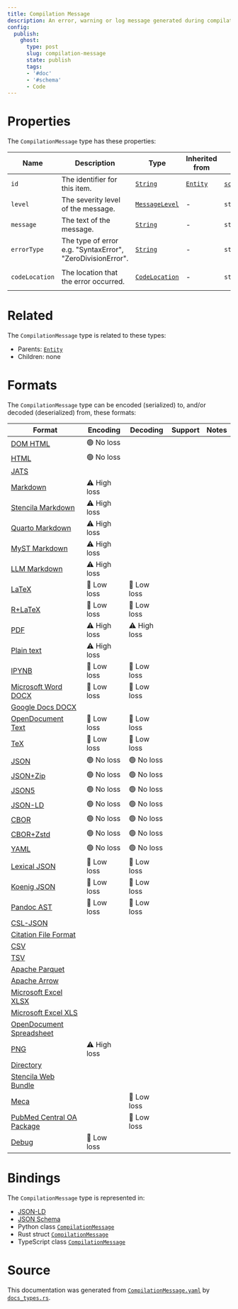 ```yaml
---
title: Compilation Message
description: An error, warning or log message generated during compilation.
config:
  publish:
    ghost:
      type: post
      slug: compilation-message
      state: publish
      tags:
      - '#doc'
      - '#schema'
      - Code
---
```


# Properties

The `CompilationMessage` type has these properties:

| Name           | Description                                                | Type                                                                            | Inherited from                                                     | `JSON-LD @id`                        | Aliases                          |
| -------------- | ---------------------------------------------------------- | ------------------------------------------------------------------------------- | ------------------------------------------------------------------ | ------------------------------------ | -------------------------------- |
| `id`           | The identifier for this item.                              | [`String`](https://stencila.ghost.io/docs/reference/schema/string)              | [`Entity`](https://stencila.ghost.io/docs/reference/schema/entity) | [`schema:id`](https://schema.org/id) | -                                |
| `level`        | The severity level of the message.                         | [`MessageLevel`](https://stencila.ghost.io/docs/reference/schema/message-level) | -                                                                  | `stencila:level`                     | -                                |
| `message`      | The text of the message.                                   | [`String`](https://stencila.ghost.io/docs/reference/schema/string)              | -                                                                  | `stencila:message`                   | -                                |
| `errorType`    | The type of error e.g. "SyntaxError", "ZeroDivisionError". | [`String`](https://stencila.ghost.io/docs/reference/schema/string)              | -                                                                  | `stencila:errorType`                 | `error-type`, `error_type`       |
| `codeLocation` | The location that the error occurred.                      | [`CodeLocation`](https://stencila.ghost.io/docs/reference/schema/code-location) | -                                                                  | `stencila:codeLocation`              | `code-location`, `code_location` |

# Related

The `CompilationMessage` type is related to these types:

- Parents: [`Entity`](https://stencila.ghost.io/docs/reference/schema/entity)
- Children: none

# Formats

The `CompilationMessage` type can be encoded (serialized) to, and/or decoded (deserialized) from, these formats:

| Format                                                                              | Encoding     | Decoding     | Support | Notes |
| ----------------------------------------------------------------------------------- | ------------ | ------------ | ------- | ----- |
| [DOM HTML](https://stencila.ghost.io/docs/reference/formats/dom.html)               | 🟢 No loss    |              |         |
| [HTML](https://stencila.ghost.io/docs/reference/formats/html)                       | 🟢 No loss    |              |         |
| [JATS](https://stencila.ghost.io/docs/reference/formats/jats)                       |              |              |         |
| [Markdown](https://stencila.ghost.io/docs/reference/formats/md)                     | ⚠️ High loss |              |         |
| [Stencila Markdown](https://stencila.ghost.io/docs/reference/formats/smd)           | ⚠️ High loss |              |         |
| [Quarto Markdown](https://stencila.ghost.io/docs/reference/formats/qmd)             | ⚠️ High loss |              |         |
| [MyST Markdown](https://stencila.ghost.io/docs/reference/formats/myst)              | ⚠️ High loss |              |         |
| [LLM Markdown](https://stencila.ghost.io/docs/reference/formats/llmd)               | ⚠️ High loss |              |         |
| [LaTeX](https://stencila.ghost.io/docs/reference/formats/latex)                     | 🔷 Low loss   | 🔷 Low loss   |         |
| [R+LaTeX](https://stencila.ghost.io/docs/reference/formats/rnw)                     | 🔷 Low loss   | 🔷 Low loss   |         |
| [PDF](https://stencila.ghost.io/docs/reference/formats/pdf)                         | ⚠️ High loss | ⚠️ High loss |         |
| [Plain text](https://stencila.ghost.io/docs/reference/formats/text)                 | ⚠️ High loss |              |         |
| [IPYNB](https://stencila.ghost.io/docs/reference/formats/ipynb)                     | 🔷 Low loss   | 🔷 Low loss   |         |
| [Microsoft Word DOCX](https://stencila.ghost.io/docs/reference/formats/docx)        | 🔷 Low loss   | 🔷 Low loss   |         |
| [Google Docs DOCX](https://stencila.ghost.io/docs/reference/formats/gdocx)          |              |              |         |
| [OpenDocument Text](https://stencila.ghost.io/docs/reference/formats/odt)           | 🔷 Low loss   | 🔷 Low loss   |         |
| [TeX](https://stencila.ghost.io/docs/reference/formats/tex)                         | 🔷 Low loss   | 🔷 Low loss   |         |
| [JSON](https://stencila.ghost.io/docs/reference/formats/json)                       | 🟢 No loss    | 🟢 No loss    |         |
| [JSON+Zip](https://stencila.ghost.io/docs/reference/formats/json.zip)               | 🟢 No loss    | 🟢 No loss    |         |
| [JSON5](https://stencila.ghost.io/docs/reference/formats/json5)                     | 🟢 No loss    | 🟢 No loss    |         |
| [JSON-LD](https://stencila.ghost.io/docs/reference/formats/jsonld)                  | 🟢 No loss    | 🟢 No loss    |         |
| [CBOR](https://stencila.ghost.io/docs/reference/formats/cbor)                       | 🟢 No loss    | 🟢 No loss    |         |
| [CBOR+Zstd](https://stencila.ghost.io/docs/reference/formats/cbor.zstd)             | 🟢 No loss    | 🟢 No loss    |         |
| [YAML](https://stencila.ghost.io/docs/reference/formats/yaml)                       | 🟢 No loss    | 🟢 No loss    |         |
| [Lexical JSON](https://stencila.ghost.io/docs/reference/formats/lexical)            | 🔷 Low loss   | 🔷 Low loss   |         |
| [Koenig JSON](https://stencila.ghost.io/docs/reference/formats/koenig)              | 🔷 Low loss   | 🔷 Low loss   |         |
| [Pandoc AST](https://stencila.ghost.io/docs/reference/formats/pandoc)               | 🔷 Low loss   | 🔷 Low loss   |         |
| [CSL-JSON](https://stencila.ghost.io/docs/reference/formats/csl)                    |              |              |         |
| [Citation File Format](https://stencila.ghost.io/docs/reference/formats/cff)        |              |              |         |
| [CSV](https://stencila.ghost.io/docs/reference/formats/csv)                         |              |              |         |
| [TSV](https://stencila.ghost.io/docs/reference/formats/tsv)                         |              |              |         |
| [Apache Parquet](https://stencila.ghost.io/docs/reference/formats/parquet)          |              |              |         |
| [Apache Arrow](https://stencila.ghost.io/docs/reference/formats/arrow)              |              |              |         |
| [Microsoft Excel XLSX](https://stencila.ghost.io/docs/reference/formats/xlsx)       |              |              |         |
| [Microsoft Excel XLS](https://stencila.ghost.io/docs/reference/formats/xls)         |              |              |         |
| [OpenDocument Spreadsheet](https://stencila.ghost.io/docs/reference/formats/ods)    |              |              |         |
| [PNG](https://stencila.ghost.io/docs/reference/formats/png)                         | ⚠️ High loss |              |         |
| [Directory](https://stencila.ghost.io/docs/reference/formats/directory)             |              |              |         |
| [Stencila Web Bundle](https://stencila.ghost.io/docs/reference/formats/swb)         |              |              |         |
| [Meca](https://stencila.ghost.io/docs/reference/formats/meca)                       |              | 🔷 Low loss   |         |
| [PubMed Central OA Package](https://stencila.ghost.io/docs/reference/formats/pmcoa) |              | 🔷 Low loss   |         |
| [Debug](https://stencila.ghost.io/docs/reference/formats/debug)                     | 🔷 Low loss   |              |         |

# Bindings

The `CompilationMessage` type is represented in:

- [JSON-LD](https://stencila.org/CompilationMessage.jsonld)
- [JSON Schema](https://stencila.org/CompilationMessage.schema.json)
- Python class [`CompilationMessage`](https://github.com/stencila/stencila/blob/main/python/python/stencila/types/compilation_message.py)
- Rust struct [`CompilationMessage`](https://github.com/stencila/stencila/blob/main/rust/schema/src/types/compilation_message.rs)
- TypeScript class [`CompilationMessage`](https://github.com/stencila/stencila/blob/main/ts/src/types/CompilationMessage.ts)

# Source

This documentation was generated from [`CompilationMessage.yaml`](https://github.com/stencila/stencila/blob/main/schema/CompilationMessage.yaml) by [`docs_types.rs`](https://github.com/stencila/stencila/blob/main/rust/schema-gen/src/docs_types.rs).
